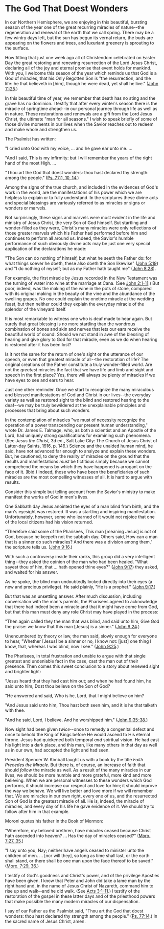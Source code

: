 # The God That Doest Wonders

In our Northern Hemisphere, we are enjoying in this beautiful, bursting season
of the year one of the great recurring miracles of nature--the regeneration
and renewal of the earth that we call spring. There may be a few wintry days
left, but the sun has begun its vernal return, the buds are appearing on the
flowers and trees, and luxuriant greenery is sprouting to the surface.

How fitting that just one week ago all of Christendom celebrated on Easter Day
the great restoring and renewing resurrection of the Lord Jesus Christ,
declaring all of the joy and eternal promise that event holds for mankind.
With you, I welcome this season of the year which reminds us that God is a God
of miracles, that his Only Begotten Son is "the resurrection, and the life: he
that believeth in [him], though he were dead, yet shall he live." ([John
11:25](https://www.lds.org/scriptures/nt/john/11.25?lang=eng#24).)

In this beautiful time of year, we remember that death has no sting and the
grave has no dominion. I testify that after every winter's season there is the
miracle of springtime ahead--in our personal journey through life as well as
in nature. These restorations and renewals are a gift from the Lord Jesus
Christ, the ultimate "man for all seasons." I wish to speak briefly of some of
those divine moments in our lives when the Savior reaches out to redeem and
make whole and strengthen us.

The Psalmist has written:

"I cried unto God with my voice, ... and he gave ear unto me. ...

"And I said, This is my infirmity: but I will remember the years of the right
hand of the most High. ...

"Thou art the God that doest wonders: thou hast declared thy strength among
the people." ([Ps. 77:1, 10,
14](https://www.lds.org/scriptures/ot/ps/77.1%2C10%2C14?lang=eng#0).)

Among the signs of the true church, and included in the evidences of God's
work in the world, are the manifestations of his power which we are helpless
to explain or to fully understand. In the scriptures these divine acts and
special blessings are variously referred to as miracles or signs or wonders or
marvels.

Not surprisingly, these signs and marvels were most evident in the life and
ministry of Jesus Christ, the very Son of God himself. But startling and
wonder-filled as they were, Christ's many miracles were only reflections of
those greater marvels which his Father had performed before him and continues
to perform all around us. Indeed, the Savior's humble performance of such
obviously divine acts may be just one very special application of the
declarations he made:

"The Son can do nothing of himself, but what he seeth the Father do: for what
things soever he doeth, these also doeth the Son likewise" ([John
5:19](https://www.lds.org/scriptures/nt/john/5.19?lang=eng#18)) and "I do
nothing of myself; but as my Father hath taught me" ([John
8:28](https://www.lds.org/scriptures/nt/john/8.28?lang=eng#27)).

For example, the first miracle by Jesus recorded in the New Testament was the
turning of water into wine at the marriage at Cana. (See [John
2:1-11](https://www.lds.org/scriptures/nt/john/2.1-11?lang=eng#0).) But poor,
indeed, was the making of the wine in the pots of stone, compared with its
original making in the beauty of the vine and the abundance of the swelling
grapes. No one could explain the onetime miracle at the wedding feast, but
then neither could they explain the everyday miracle of the splendor of the
vineyard itself.

It is most remarkable to witness one who is deaf made to hear again. But
surely that great blessing is no more startling than the wondrous combination
of bones and skin and nerves that lets our ears receive the beautiful world of
sound. Should we not stand in awe of the blessing of hearing and give glory to
God for that miracle, even as we do when hearing is restored after it has been
lost?

Is it not the same for the return of one's sight or the utterance of our
speech, or even that greatest miracle of all--the restoration of life? The
original creations of the Father constitute a truly wonder-filled world. Are
not the _greatest_ miracles the fact that we have life and limb and sight and
speech in the first place? Yes, there will always be plenty of miracles if we
have eyes to see and ears to hear.

Just one other reminder. Once we start to recognize the many miraculous and
blessed manifestations of God and Christ in our lives--the everyday variety as
well as restored sight to the blind and restored hearing to the deaf--we may
be truly bewildered at the unexplainable principles and processes that bring
about such wonders.

In the contemplation of miracles "we must of necessity recognize the operation
of a power transcending our present human understanding," wrote Dr. James E.
Talmage, who, as both a scientist and an Apostle of the Lord, had uniquely
strong qualifications for examining such phenomena. (See _Jesus the Christ,_
3d ed., Salt Lake City: The Church of Jesus Christ of Latter-day Saints, 1916,
p. 149.) Science and the unaided human mind, he said, have not advanced far
enough to analyze and explain these wonders. But, he cautioned, to deny the
reality of miracles on the ground that the results and manifestations _must_
be fictitious simply because we cannot comprehend the means by which they have
happened is arrogant on the face of it. (Ibid.) Indeed, those who have been
the beneficiaries of such miracles are the most compelling witnesses of all.
It is hard to argue with results.

Consider this simple but telling account from the Savior's ministry to make
manifest the works of God in men's lives.

One Sabbath day Jesus anointed the eyes of a man blind from birth, and the
man's eyesight was restored. It was a startling and inspiring manifestation.
Unfortunately, however, some who learned of it would not rejoice that one of
the local citizens had his vision returned.

"Therefore said some of the Pharisees, This man [meaning Jesus] is not of God,
because he keepeth not the sabbath day. Others said, How can a man that is a
sinner do such miracles? And there was a division among them," the scripture
tells us. ([John
9:16](https://www.lds.org/scriptures/nt/john/9.16?lang=eng#15).)

With such a controversy inside their ranks, this group did a very intelligent
thing--they asked the opinion of the man who had been healed. "What sayest
thou of him, that ... hath opened thine eyes?" ([John
9:17](https://www.lds.org/scriptures/nt/john/9.17?lang=eng#16)) they asked,
and waited for his answer.

As he spoke, the blind man undoubtedly looked directly into their eyes (a new
and precious privilege). He said plainly, "He is a prophet." ([John
9:17](https://www.lds.org/scriptures/nt/john/9.17?lang=eng#16).)

But that was an unsettling answer. After much discussion, including
conversation with the man's parents, the Pharisees agreed to acknowledge that
there had indeed been a miracle and that it might have come from God, but that
this man must deny any role Christ may have played in the process:

"Then again called they the man that was blind, and said unto him, Give God
the praise: we know that this man [Jesus] is a sinner." ([John
9:24](https://www.lds.org/scriptures/nt/john/9.24?lang=eng#23).)

Unencumbered by theory or law, the man said, slowly enough for everyone to
hear, "Whether [Jesus] be a sinner or no, I know not: [just] one thing I know,
that, whereas I was blind, now I see." ([John
9:25](https://www.lds.org/scriptures/nt/john/9.25?lang=eng#24).)

The Pharisees, in total frustration and unable to argue with that single
greatest and undeniable fact in the case, cast the man out of their presence.
Then comes this sweet conclusion to a story about renewed sight and brighter
light:

"Jesus heard that they had cast him out; and when he had found him, he said
unto him, Dost thou believe on the Son of God?

"He answered and said, Who is he, Lord, that I might believe on him?

"And Jesus said unto him, Thou hast both seen him, and it is he that talketh
with thee.

"And he said, Lord, I believe. And he worshipped him." ([John
9:35-38](https://www.lds.org/scriptures/nt/john/9.35-38?lang=eng#34).)

Now sight had been given _twice_--once to remedy a congenital defect and once
to behold the King of Kings before He would ascend to His eternal throne.
Jesus had quickened both temporal _and_ spiritual vision. He had cast his
light into a dark place, and this man, like many others in that day as well as
in our own, had accepted the light and had seen.

President Spencer W. Kimball taught us with a book by the title _Faith
Precedes the Miracle._ But there is, of course, an increase of faith that
should _follow_ the miracle as well. As a result of the many miracles in our
lives, we should be more humble and more grateful, more kind and more
believing. When we are personal witnesses to these wonders which God performs,
it should increase our respect and love for him; it should improve the way we
behave. We will live better and love more if we will remember that. We are
miracles in our own right, every one of us, and the resurrected Son of God is
the greatest miracle of all. He is, indeed, the miracle of miracles, and every
day of his life he gave evidence of it. We should try to follow after him in
that example.

Moroni quotes his father in the Book of Mormon:

"Wherefore, my beloved brethren, have miracles ceased because Christ hath
ascended into heaven? ... Has the day of miracles ceased?" ([Moro. 7:27,
35](https://www.lds.org/scriptures/bofm/moro/7.27%2C35?lang=eng#26).)

"I say unto you, Nay; neither have angels ceased to minister unto the children
of men. ... [nor will they], so long as time shall last, or the earth shall
stand, or there shall be one man upon the face thereof to be saved." ([Moro.
7:29, 36](https://www.lds.org/scriptures/bofm/moro/7.29%2C36?lang=eng#28).)

I testify of God's goodness and Christ's power, and of the privilege Apostles
have been given. I know that Peter and John did take a lame man by the right
hand and, in the name of Jesus Christ of Nazareth, command him to rise up and
walk--and he did walk. (See [Acts
3:1-11](https://www.lds.org/scriptures/nt/acts/3.1-11?lang=eng#0).) I testify
of the restoration of the gospel in these latter days and of the priesthood
powers that make possible the many modern miracles of our dispensation.

I say of our Father as the Psalmist said, "Thou art the God that doest
wonders: thou hast declared thy strength among the people." ([Ps.
77:14](https://www.lds.org/scriptures/ot/ps/77.14?lang=eng#13).) In the sacred
name of Jesus Christ, amen.

